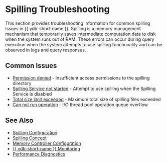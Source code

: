 # Spilling Troubleshooting

This section provides troubleshooting information for common spilling issues in {{ ydb-short-name }}. Spilling is a memory management mechanism that temporarily saves intermediate computation data to disk when the system runs out of RAM. These errors can occur during query execution when the system attempts to use spilling functionality and can be observed in logs and query responses.

## Common Issues

- [Permission denied](permission-denied.md) - Insufficient access permissions to the spilling directory
- [Spilling Service not started](service-not-started.md) - Attempt to use spilling when the Spilling Service is disabled
- [Total size limit exceeded](total-size-limit-exceeded.md) - Maximum total size of spilling files exceeded
- [Can not run operation](can-not-run-operation.md) - I/O thread pool operation queue overflow

## See Also

- [Spilling Configuration](../../reference/configuration/table_service_config.md)
- [Spilling Concept](../../concepts/spilling.md)
- [Memory Controller Configuration](../../reference/configuration/index.md#memory-controller)
- [{{ ydb-short-name }} Monitoring](../../devops/observability/monitoring.md)
- [Performance Diagnostics](../performance/index.md)
